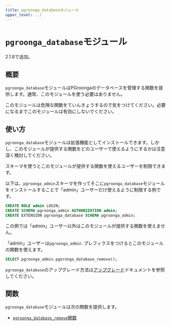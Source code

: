 ```yaml
---
title: pgroonga_databaseモジュール
upper_level: ../
---
```


# `pgroonga_database`モジュール

2.1.8で追加。

## 概要

`pgroonga_database`モジュールはPGroongaのデータベースを管理する関数を提供します。通常、このモジュールを使う必要はありません。

このモジュールは危険な関数をていんきょうするので気をつけてください。必要になるまでこのモジュールは有効にしないでください。

## 使い方

`pgroonga_database`モジュールは拡張機能としてインストールできます。しかし、このモジュールが提供する関数をどのユーザーで使えるようにするかは注意深く検討してください。

スキーマを使うとこのモジュールが提供する関数を使えるユーザーを制限できます。

以下は、`pgroonga_admin`スキーマを作ってそこに`pgroonga_database`モジュールをインストールすることで「admin」ユーザーだけ使えるように制限する例です。

```sql
CREATE ROLE admin LOGIN;
CREATE SCHEMA pgroonga_admin AUTHORIZATION admin;
CREATE EXTENSION pgroonga_database SCHEMA pgroonga_admin;
```

この例では「admin」ユーザー以外はこのモジュールが提供する関数を使えません。

「admin」ユーザーは`pgroonga_admin.`プレフィクスをつけるとこのモジュールの関数を使えます。

```sql
SELECT pgroonga_admin.pgoronga_database_remove();
```

`pgroonga_database`のアップグレード方法は[アップグレード][upgrade]ドキュメントを参照してください。

## 関数

`pgroonga_database`モジュールは次の関数を提供します。

  * [`pgroonga_database_remove`関数][database-remove]

[database-remove]:../functions/pgroonga-database-remove.html

[upgrade]:../../upgrade/
